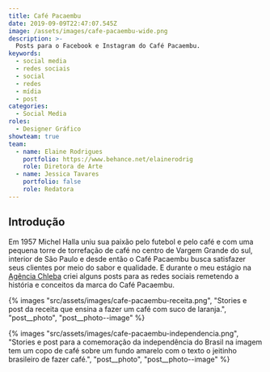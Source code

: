 ```yaml
---
title: Café Pacaembu
date: 2019-09-09T22:47:07.545Z
image: /assets/images/cafe-pacaembu-wide.png
description: >-
  Posts para o Facebook e Instagram do Café Pacaembu.
keywords:
  - social media
  - redes sociais
  - social
  - redes
  - mídia
  - post
categories:
  - Social Media
roles:
  - Designer Gráfico
showteam: true
team:
  - name: Elaine Rodrigues
    portfolio: https://www.behance.net/elainerodrig
    role: Diretora de Arte
  - name: Jessica Tavares
    portfolio: false
    role: Redatora
---
```


## Introdução

Em 1957 Michel Halla uniu sua paixão pelo futebol e pelo café e com uma
pequena torre de torrefação de café no centro de Vargem Grande do sul,
interior de São Paulo e desde então o Café Pacaembu busca satisfazer seus
clientes por meio do sabor e qualidade. E durante o meu estágio na [Agência Chleba](https://www.chleba.net/) criei alguns posts para as redes sociais remetendo a história e conceitos da marca do Café Pacaembu.

{% images "src/assets/images/cafe-pacaembu-receita.png", "Stories e post da receita que ensina a fazer um café com suco de laranja.", "post__photo", "post__photo--image" %}

{% images "src/assets/images/cafe-pacaembu-independencia.png", "Stories e post para a comemoração da independência do Brasil na imagem tem um copo de café sobre um fundo amarelo com o texto o jeitinho brasileiro de fazer café.", "post__photo", "post__photo--image" %}
